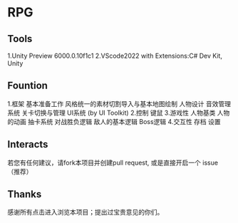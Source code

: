 # RPG
## Tools
1.Unity Preview 6000.0.10f1c1
2.VScode2022 with Extensions:C# Dev Kit, Unity
## Fountion
1.框架
 基本准备工作
 风格统一的素材切割导入与基本地图绘制
 人物设计
 音效管理系统
 关卡切换与管理
 UI系统 (by UI Toolkit)
2.控制
 键鼠
3.游戏性
 人物基类
 人物的动画
 抽卡系统
 对战胜负逻辑
 敌人的基本逻辑
 Boss逻辑
4.交互性
 存档
 设置
## Interacts
若您有任何建议，请fork本项目并创建pull request, 或是直接开启一个 issue （推荐）
## Thanks
感谢所有点击进入浏览本项目；提出过宝贵意见的你们。
